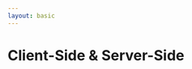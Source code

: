 ```yaml
---
layout: basic
---
```


# Client-Side & Server-Side

<div class="w-full h-full flex justify-center items-center -mt-20">
  <ClientSideAndServerSideSvg :scale="0.95" />
</div>

<!-- dummy only to force the click count on this slide manually -->
<div v-click="7" />

<!--
Backend: many languages possible, depends on the Interpreter on the Server.
-->
